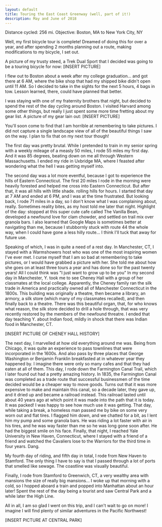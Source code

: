 ```yaml
---
layout: default
title: Touring the East Coast Greenway (well, part of it!)
description: May and June of 2018
---
```


Distance cycled: 256 mi. Objective: Boston, MA to New York City, NY

Well, my first bicycle tour is complete! Dreamed of doing this for over a year, and after spending 
2 months planning out a route, making modifications to my bicycle, I set out.

A picture of my trusty steed, a Trek Dual Sport that I decided was going to be a touring bicycle for now:
[INSERT PICTURE]

I flew out to Boston about a week after my college graduation... and got there at 6 AM, where the bike shop that had my shipped bike didn't open until 11 AM. So I decided to take in the sights for the next 5 hours, 4 bags in tow. Lesson learned, there, could have planned that better. 

I was staying with one of my fraternity brothers that night, but decided to spend the rest of the day cycling around Boston. I visited Harvard among some other things, but really I just spent some more time fretting about my gear list. A picture of my gear lain out:
[INSERT PICTURE]

You'll soon come to find that I am horrible at remembering to take pictures. I did not capture a single landscape view of all of the beautiful things I saw on the way. I plan to fix that on my next tour though!

The first day was pretty brutal. While I pretended to train in my senior spring with a weekly mileage of a measly 50 miles, I rode 55 miles my first day. And it was 85 degrees, beating down on me all through Western Massachusetts. I ended my ride in Uxbridge MA, where I feasted after wondering what the hell I was getting myself into.

The second day was a lot more eventful, because I got to experience the hills of Eastern Connecticut. The first 20 miles I rode in the morning were heavily forested and helped me cross into Eastern Connecticut. But after that, it was all hills with little shade. 
rolling hills for hours. I started that day at 7 AM and ended at 6 PM, and I was at the time frustrated. But looking back, I rode 71 miles in a day, so I don't know what I was complaining about, really. Sometimes reality bites, as my host told me later that night. Highlight of the day: stopped at this super cute cafe called The Vanilla Bean, developed a newfound love for clam chowder, and settled on trail mix over granola bars.
I also learned that Google Maps is sometimes better at navigating than me, because I stubbornly stuck with route 44 the whole way, when I could have gone a less hilly route... I think I'll tuck that away for future use.

Speaking of which, I was in quite a need of a rest day. In Manchester, CT, I stayed with a Warmshowers host who was one of the most inspiring women I've ever met. I curse myself that I am so bad at remembering to take pictures, or I would have grabbed a picture with her. She told me about how she goes on at least three tours a year and has done so for the past twenty years! All I could think was "I just want to grow up to be you"
In my second day in Manchester, Y. took me to see Cheney Hall with a group of her classmates at the local college. Apparently, the Cheney family ran the silk trade in America and practically owned all of Manchester Connecticut in the 1800s. This building was originally a theatre, then became a library, an armory, a silk store (which many of my classmates recalled), and then finally back to a theatre. There was this beautiful organ, that, for who knows what reason, the silk store decided to drill a hole through, that was very recently restored by the members of the newfound threatre.
I ended that day teaching Y. about Indian food, mildly in shock that there was Indian food in Manchester, CT.

[INSERT PICTURE OF CHENEY HALL HISTORY]

The next day, I marvelled at how old everything around me was. Being from Chicago, it was quite an experience to pass townlines that were incorporated in the 1600s. And also pass by three places that George Washington or Benjamin Franklin breakfasted at in whatever year they happened by. I imagine there were only so many cafes and that they had eaten at all of them. This day, I rode down the Farmington Canal Trail, which I later found out had a pretty amazing history. In 1835, the Farmington Canal was completed as a trade route that successful businessmen of the time decided would be a cheaper way to move goods. Turns out that it was more expensive to make and maintain this canal, so a decade later, they gave up, and it dried up and became a railroad instead. This railroad lasted until about 40 years ago at which point it was made into the path that it is today. It was packed! I was happy to see how much use it was getting. That day, while taking a break, a homeless man passed me by bike on some very worn out and flat tires. I flagged him down, and we chatted for a bit, as I lent him my pump and some granola bars. He was riding a lot faster with air in his tires, and he was way faster than me so he was long gone soon after. He had the biggest smile on his face.
Finally, that night, I reached Yale University in New Haven, Connecticut, where I stayed with a friend of a friend and watched the Cavaliers lose to the Warriors for the third time in four years. Dang.

My fourth day of riding, and fifth day in total, I rode from New Haven to Stamford. The only thing I have to say is that I passed through a lot of ports that smelled like sewage. The coastline was visually beautiful.

Finally, I rode from Stamford to Greenwich, CT, a very wealthy area with mansions the size of really big mansions... I woke up that morning with a cold, so I hopped aboard a train and popped into Manhattan about an hour later! Spent the rest of the day being a tourist and saw Central Park and a while later the High Line.

All in all, I am so glad I went on this trip, and I can't wait to go on more! I imagine I will find plenty of similar adventures in the Pacific Northwest!

[INSERT PICTURE AT CENTRAL PARK]
